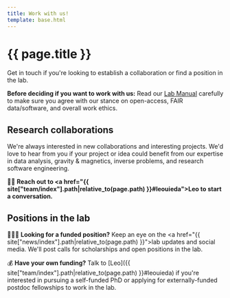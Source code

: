 ```yaml
---
title: Work with us!
template: base.html
---
```


# {{ page.title }}

<p class="lead">
Get in touch if you're looking to establish a collaboration or find a position
in the lab.
</p>

<div class="callout callout-note mt-4 mb-5">

**Before deciding if you want to work with us:**
Read our [Lab Manual](https://github.com/compgeolab/manual) carefully to make
sure you agree with our stance on open-access, FAIR data/software, and overall
work ethics.

</div>

<h2 class="mt-5">Research collaborations</h2>

We're always interested in new collaborations and interesting projects.
We'd love to hear from you if your project or idea could benefit from our
expertise in data analysis, gravity & magnetics, inverse problems, and research
software engineering.

👋🏽
**Reach out to
<a href="{{ site["team/index"].path|relative_to(page.path) }}#leouieda">Leo</a>
to start a conversation.**

<h2 class="mt-5">Positions in the lab</h2>

👩🏿‍🎓 **Looking for a funded position?** Keep an eye on the <a href="{{ site["news/index"].path|relative_to(page.path) }}">lab updates</a>
and social media.
We'll post calls for scholarships and open positions in the lab.

💰 **Have your own funding?** Talk to [Leo]({{ site["team/index"].path|relative_to(page.path) }}#leouieda) if you're interested in
pursuing a self-funded PhD or applying for externally-funded postdoc
fellowships to work in the lab.
